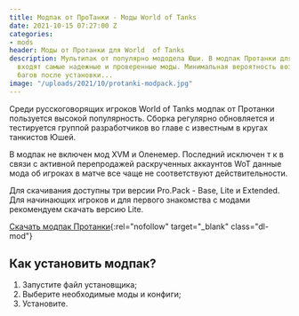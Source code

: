 ```yaml
---
title: Модпак от ПроТанки - Моды World of Tanks
date: 2021-10-15 07:27:00 Z
categories:
- mods
header: Моды от Протанки для World  of Tanks
description: Мультипак от популярно мододела Юши. В модпак Протанки для World of Tanks
  входят самые надежные и проверенные моды. Минимальная вероятность возникновения
  багов после установки...
image: "/uploads/2021/10/protanki-modpack.jpg"
---
```


Среди русскоговорящих игроков World of Tanks модпак от Протанки пользуется высокой популярность. Сборка регулярно обновляется и тестируется группой разработчиков во главе с известным в кругах танкистов Юшей.

В модпак не включен мод XVM и Оленемер. Последний исключен т к в связи с активной перепродажей раскрученных аккаунтов WoT данные мода об игроках в матче все чаще не соответствуют действительности.

Для скачивания доступны три версии Pro.Pack - Base, Lite и Extended. Для начинающих игроков и для первого знакомства с модами рекомендуем скачать версию Lite.

[Скачать модпак Протанки](https://protanki.tv/){:rel="nofollow" target="_blank" class="dl-mod"}

## Как установить модпак?

1. Запустите файл установщика;
2. Выберите необходимые моды и конфиги;
3. Установите.





